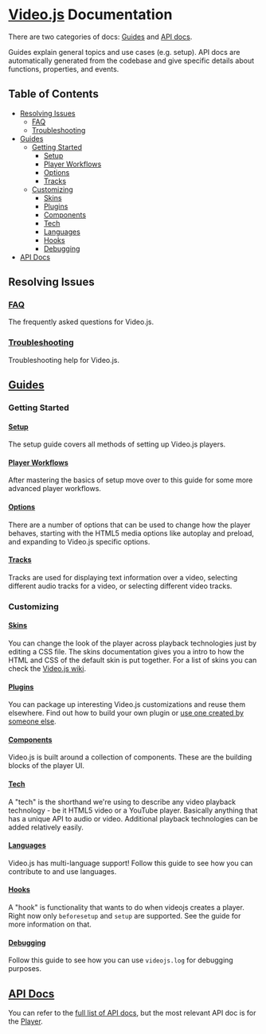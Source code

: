 # [Video.js][vjs-website] Documentation

There are two categories of docs: [Guides](/docs/guides/) and [API docs][api].

Guides explain general topics and use cases (e.g. setup). API docs are automatically generated from the codebase and give specific details about functions, properties, and events.

## Table of Contents

* [Resolving Issues](#resolving-issues)
  * [FAQ](#faq)
  * [Troubleshooting](#troubleshooting)
* [Guides](#guides)
  * [Getting Started](#getting-started)
    * [Setup](#setup)
    * [Player Workflows](#player-workflows)
    * [Options](#options)
    * [Tracks](#tracks)
  * [Customizing](#customizing)
    * [Skins](#skins)
    * [Plugins](#plugins)
    * [Components](#components)
    * [Tech](#tech)
    * [Languages](#languages)
    * [Hooks](#hooks)
    * [Debugging](#debugging)
* [API Docs](#api-docs)

## Resolving Issues

### [FAQ](/docs/guides/faq.md)

The frequently asked questions for Video.js.

### [Troubleshooting](/docs/guides/troubleshooting.md)

Troubleshooting help for Video.js.

## [Guides](/docs/guides/)

### Getting Started

#### [Setup](/docs/guides/setup.md)

The setup guide covers all methods of setting up Video.js players.

#### [Player Workflows](/docs/guides/player-workflows.md)

After mastering the basics of setup move over to this guide for some more advanced player workflows.

#### [Options](/docs/guides/options.md)

There are a number of options that can be used to change how the player behaves, starting with the HTML5 media options like autoplay and preload, and expanding to Video.js specific options.

#### [Tracks](/docs/guides/tracks.md)

Tracks are used for displaying text information over a video, selecting different audio tracks for a video, or selecting different video tracks.

### Customizing

#### [Skins](/docs/guides/skins.md)

You can change the look of the player across playback technologies just by editing a CSS file. The skins documentation gives you a intro to how the HTML and CSS of the default skin is put together. For a list of skins you can check the [Video.js wiki][skins-list].

#### [Plugins](/docs/guides/plugins.md)

You can package up interesting Video.js customizations and reuse them elsewhere. Find out how to build your own plugin or [use one created by someone else][plugins-list].

#### [Components](/docs/guides/components.md)

Video.js is built around a collection of components. These are the building blocks of the player UI.

#### [Tech](/docs/guides/tech.md)

A "tech" is the shorthand we're using to describe any video playback technology - be it HTML5 video or a YouTube player. Basically anything that has a unique API to audio or video. Additional playback technologies can be added relatively easily.

#### [Languages](/docs/guides/languages.md)

Video.js has multi-language support! Follow this guide to see how you can contribute to and use languages.

#### [Hooks](/docs/guides/hooks.md)

A "hook" is functionality that wants to do when videojs creates a player. Right now only `beforesetup` and `setup` are supported. See the guide for more information on that.

#### [Debugging](/docs/guides/debugging.md)

Follow this guide to see how you can use `videojs.log` for debugging purposes.

## [API Docs][api]

You can refer to the [full list of API docs][api], but the most relevant API doc is for the [Player][api-player].

[plugins-list]: https://videojs.com/plugins

[skins-list]: https://github.com/videojs/video.js/wiki/Skins

[api]: https://docs.videojs.com/

[api-player]: https://docs.videojs.com/Player.html

[vjs-website]: https://videojs.com
